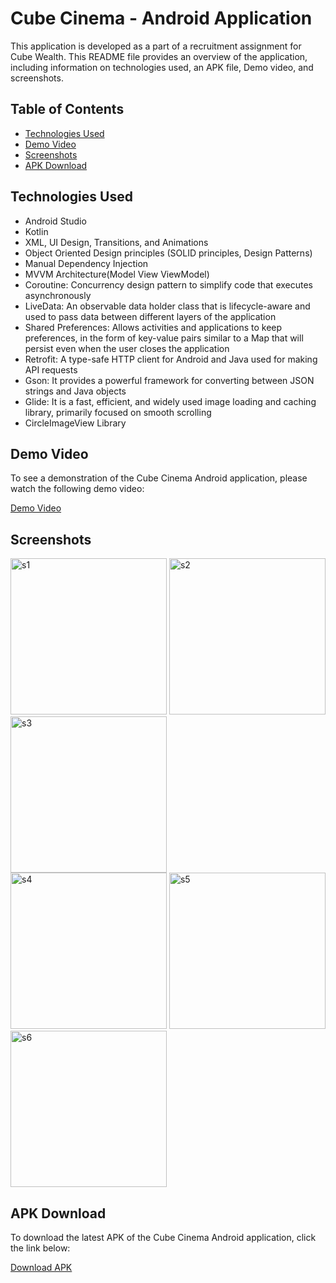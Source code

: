 # Cube Cinema - Android Application

This application is developed as a part of a recruitment assignment for Cube Wealth.
This README file provides an overview of the application, including information on technologies used, an APK file, Demo video, and screenshots.

## Table of Contents

- [Technologies Used](#technologies-used)
- [Demo Video](#demo-video)
- [Screenshots](#screenshots)
- [APK Download](#apk-download)

## Technologies Used

- Android Studio
- Kotlin
- XML, UI Design, Transitions, and Animations
- Object Oriented Design principles (SOLID principles, Design Patterns)
- Manual Dependency Injection
- MVVM Architecture(Model View ViewModel)
- Coroutine: Concurrency design pattern to simplify code that executes asynchronously
- LiveData: An observable data holder class that is lifecycle-aware and used to pass data between different layers of the application
- Shared Preferences: Allows activities and applications to keep preferences, in the form of key-value pairs similar to a Map that will persist even when the user closes the application
- Retrofit: A type-safe HTTP client for Android and Java used for making API requests
- Gson: It provides a powerful framework for converting between JSON strings and Java objects
- Glide: It is a fast, efficient, and widely used image loading and caching library, primarily focused on smooth scrolling
- CircleImageView Library

## Demo Video

To see a demonstration of the Cube Cinema Android application, please watch the following demo video:

[Demo Video](https://www.youtube.com/watch?v=tW-zSsCS2Jg)

## Screenshots

<div>
    <img src="https://github.com/srj347/Cube-Cinema/assets/69077430/24e53a9a-197d-4bb9-a051-3c03427cf0f5" alt="s1" width="250" />
    <img src="https://github.com/srj347/Cube-Cinema/assets/69077430/f79a67ed-7c30-4008-8dfd-f2dabb68132e" alt="s2" width="250" />
   <img src="https://github.com/srj347/Cube-Cinema/assets/69077430/93f3f8b2-1304-4b1d-bc70-327ed01b3626" alt="s3" width="250" />
</div>
<div>
    <img src="https://github.com/srj347/Cube-Cinema/assets/69077430/5264d776-0eab-450c-b08b-a1070ca00655" alt="s4" width="250" />
    <img src="https://github.com/srj347/Cube-Cinema/assets/69077430/a37b3749-b87f-4af2-9f50-ae86080398d5" alt="s5" width="250" />
    <img src="https://github.com/srj347/Cube-Cinema/assets/69077430/60952ed7-c4c0-4c5c-9b0a-c0767130f9d2" alt="s6" width="250" />
</div>

## APK Download

To download the latest APK of the Cube Cinema Android application, click the link below:

[Download APK](https://drive.google.com/file/d/1tlCGETCNuj-tz1tbbQGcoqlgVBOkreE6/view?usp=sharing)

